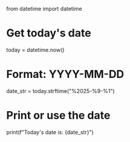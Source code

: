 from datetime import datetime

# Get today's date
today = datetime.now()

# Format: YYYY-MM-DD
date_str = today.strftime("%2025-%9-%1")

# Print or use the date
print(f"Today's date is: {date_str}")